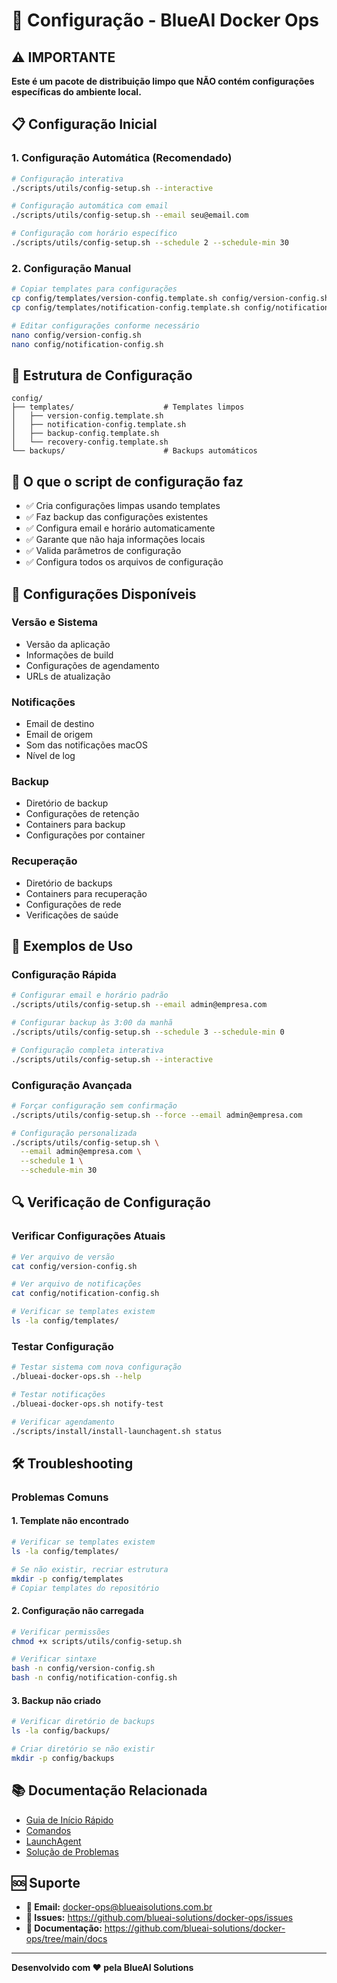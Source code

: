 # 🔧 Configuração - BlueAI Docker Ops

## ⚠️ IMPORTANTE

**Este é um pacote de distribuição limpo que NÃO contém configurações específicas do ambiente local.**

## 📋 Configuração Inicial

### **1. Configuração Automática (Recomendado)**
```bash
# Configuração interativa
./scripts/utils/config-setup.sh --interactive

# Configuração automática com email
./scripts/utils/config-setup.sh --email seu@email.com

# Configuração com horário específico
./scripts/utils/config-setup.sh --schedule 2 --schedule-min 30
```

### **2. Configuração Manual**
```bash
# Copiar templates para configurações
cp config/templates/version-config.template.sh config/version-config.sh
cp config/templates/notification-config.template.sh config/notification-config.sh

# Editar configurações conforme necessário
nano config/version-config.sh
nano config/notification-config.sh
```

## 📁 Estrutura de Configuração

```
config/
├── templates/                    # Templates limpos
│   ├── version-config.template.sh
│   ├── notification-config.template.sh
│   ├── backup-config.template.sh
│   └── recovery-config.template.sh
└── backups/                      # Backups automáticos
```

## 🎯 O que o script de configuração faz

- ✅ Cria configurações limpas usando templates
- ✅ Faz backup das configurações existentes
- ✅ Configura email e horário automaticamente
- ✅ Garante que não haja informações locais
- ✅ Valida parâmetros de configuração
- ✅ Configura todos os arquivos de configuração

## 📧 Configurações Disponíveis

### **Versão e Sistema**
- Versão da aplicação
- Informações de build
- Configurações de agendamento
- URLs de atualização

### **Notificações**
- Email de destino
- Email de origem
- Som das notificações macOS
- Nível de log

### **Backup**
- Diretório de backup
- Configurações de retenção
- Containers para backup
- Configurações por container

### **Recuperação**
- Diretório de backups
- Containers para recuperação
- Configurações de rede
- Verificações de saúde

## 🚀 Exemplos de Uso

### **Configuração Rápida**
```bash
# Configurar email e horário padrão
./scripts/utils/config-setup.sh --email admin@empresa.com

# Configurar backup às 3:00 da manhã
./scripts/utils/config-setup.sh --schedule 3 --schedule-min 0

# Configuração completa interativa
./scripts/utils/config-setup.sh --interactive
```

### **Configuração Avançada**
```bash
# Forçar configuração sem confirmação
./scripts/utils/config-setup.sh --force --email admin@empresa.com

# Configuração personalizada
./scripts/utils/config-setup.sh \
  --email admin@empresa.com \
  --schedule 1 \
  --schedule-min 30
```

## 🔍 Verificação de Configuração

### **Verificar Configurações Atuais**
```bash
# Ver arquivo de versão
cat config/version-config.sh

# Ver arquivo de notificações
cat config/notification-config.sh

# Verificar se templates existem
ls -la config/templates/
```

### **Testar Configuração**
```bash
# Testar sistema com nova configuração
./blueai-docker-ops.sh --help

# Testar notificações
./blueai-docker-ops.sh notify-test

# Verificar agendamento
./scripts/install/install-launchagent.sh status
```

## 🛠️ Troubleshooting

### **Problemas Comuns**

#### **1. Template não encontrado**
```bash
# Verificar se templates existem
ls -la config/templates/

# Se não existir, recriar estrutura
mkdir -p config/templates
# Copiar templates do repositório
```

#### **2. Configuração não carregada**
```bash
# Verificar permissões
chmod +x scripts/utils/config-setup.sh

# Verificar sintaxe
bash -n config/version-config.sh
bash -n config/notification-config.sh
```

#### **3. Backup não criado**
```bash
# Verificar diretório de backups
ls -la config/backups/

# Criar diretório se não existir
mkdir -p config/backups
```

## 📚 Documentação Relacionada

- [Guia de Início Rápido](guia-inicio-rapido.md)
- [Comandos](comandos.md)
- [LaunchAgent](launchagent.md)
- [Solução de Problemas](solucao-problemas.md)

## 🆘 Suporte

- **📧 Email:** docker-ops@blueaisolutions.com.br
- **🐛 Issues:** https://github.com/blueai-solutions/docker-ops/issues
- **📖 Documentação:** https://github.com/blueai-solutions/docker-ops/tree/main/docs

---

**Desenvolvido com ❤️ pela BlueAI Solutions**
